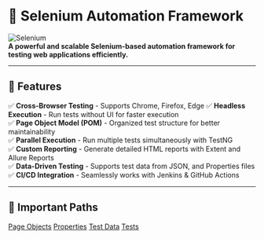 # 🚀 Selenium Automation Framework  

![Selenium](https://img.shields.io/badge/Selenium-Automation-blue?style=for-the-badge&logo=selenium)  
**A powerful and scalable Selenium-based automation framework for testing web applications efficiently.**  

---

## 🌟 Features  
✅ **Cross-Browser Testing** - Supports Chrome, Firefox, Edge 
✅ **Headless Execution** - Run tests without UI for faster execution  
✅ **Page Object Model (POM)** - Organized test structure for better maintainability  
✅ **Parallel Execution** - Run multiple tests simultaneously with TestNG  
✅ **Custom Reporting** - Generate detailed HTML reports with Extent and Allure Reports  
✅ **Data-Driven Testing** - Supports test data from JSON, and Properties files  
✅ **CI/CD Integration** - Seamlessly works with Jenkins & GitHub Actions  

---

## 📂 Important Paths  

[Page Objects](src/main/java/sayanacademy/pageobjects)
[Properties](src/main/java/sayanacademy/Resources/GlobalData.properties)
[Test Data](src/test/java/sayanacademy/data)
[Tests](src/test/java/sayanacademy/Tests)